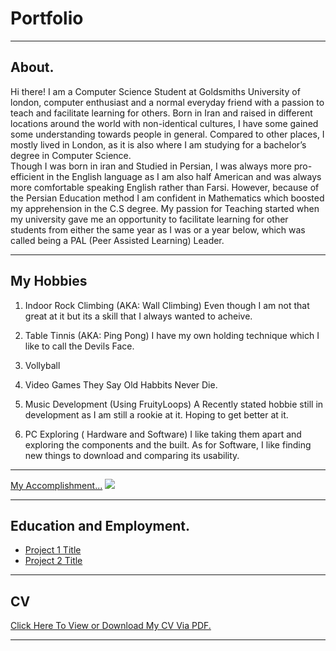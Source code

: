 # Portfolio

---

## About. 
<p>
Hi there! I am a Computer Science Student at Goldsmiths University of london, computer enthusiast and a normal everyday friend with a passion to teach and facilitate learning for others. 
Born in Iran and raised in different locations around the world with non-identical cultures, I have some gained some understanding towards people in general. Compared to other places, I mostly lived in London, as it is also where I am studying for a bachelor’s degree in Computer Science. <br>
Though I was born in iran and Studied in Persian, I was always more pro-efficient in the English language as I am also half American and was always more comfortable speaking English rather than Farsi. However, because of the Persian Education method I am confident in Mathematics which boosted my apprehension in the C.S degree.
My passion for Teaching started when my university gave me an opportunity to facilitate learning for other students from either the same year as I was or a year below, which was called being a PAL (Peer Assisted Learning) Leader. 
</p>

---
## My Hobbies
1. Indoor Rock Climbing (AKA: Wall Climbing) 
Even though I am not that great at it but its a skill that I always wanted to acheive.
2. Table Tinnis (AKA: Ping Pong)
I have my own holding technique which I like to call the Devils Face. 
3. Vollyball
4. Video Games
They Say Old Habbits Never Die.
5. Music Development (Using FruityLoops)
A Recently stated hobbie still in development as I am still a rookie at it. Hoping to get better at it.

6. PC Exploring ( Hardware and Software)
I like taking them apart and exploring the components and the built. As for Software, I like finding new things to download and comparing its usability.




---
[My Accomplishment...](http://example.com/)
<img src="images/dummy_thumbnail.jpg?raw=true"/>

---

## Education and Employment.

- [Project 1 Title](http://example.com/)
- [Project 2 Title](http://example.com/)





---
## CV
[Click Here To View or Download My CV Via PDF.](/pdf/Mohammad_Fathnejad_CV.pdf)



---
